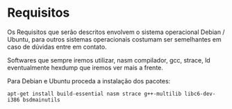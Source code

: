 # Requisitos

Os Requisitos que serão descritos envolvem o sistema operacional Debian / Ubuntu, para outros sistemas operacionais  costumam ser semelhantes em caso de dúvidas entre em contato.

Softwares que sempre iremos utilizar, nasm compilador, gcc, strace, ld eventualmente hexdump que iremos ver mais a frente.

Para Debian e Ubuntu proceda a instalação dos pacotes:

`apt-get install build-essential nasm strace g++-multilib libc6-dev-i386 bsdmainutils`
